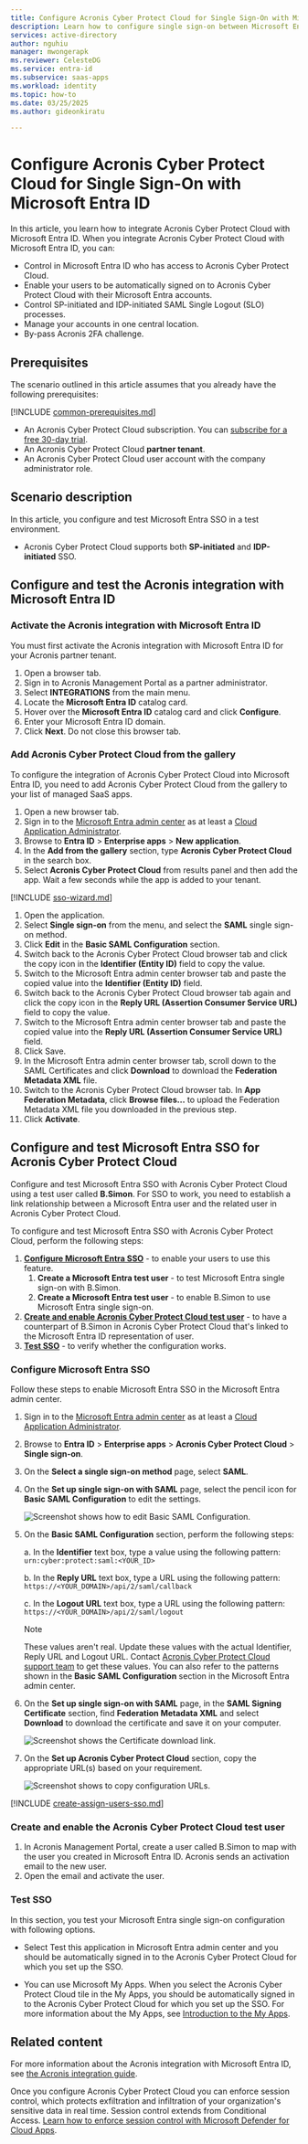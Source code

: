 ```yaml
---
title: Configure Acronis Cyber Protect Cloud for Single Sign-On with Microsoft Entra ID
description: Learn how to configure single sign-on between Microsoft Entra ID and Acronis Cyber Protect Cloud.
services: active-directory
author: nguhiu
manager: mwongerapk
ms.reviewer: CelesteDG
ms.service: entra-id
ms.subservice: saas-apps
ms.workload: identity
ms.topic: how-to
ms.date: 03/25/2025
ms.author: gideonkiratu

---
```


# Configure Acronis Cyber Protect Cloud for Single Sign-On with Microsoft Entra ID

In this article,  you learn how to integrate Acronis Cyber Protect Cloud with Microsoft Entra ID. When you integrate Acronis Cyber Protect Cloud with Microsoft Entra ID, you can:

* Control in Microsoft Entra ID who has access to Acronis Cyber Protect Cloud.
* Enable your users to be automatically signed on to Acronis Cyber Protect Cloud with their Microsoft Entra accounts.
* Control SP-initiated and IDP-initiated SAML Single Logout (SLO) processes.
* Manage your accounts in one central location.
* By-pass Acronis 2FA challenge.

## Prerequisites

The scenario outlined in this article assumes that you already have the following prerequisites:

[!INCLUDE [common-prerequisites.md](~/identity/saas-apps/includes/common-prerequisites.md)]
* An Acronis Cyber Protect Cloud subscription. You can [subscribe for a free 30-day trial](https://www.acronis.com/products/cloud/trial/).
* An Acronis Cyber Protect Cloud **partner tenant**.
* An Acronis Cyber Protect Cloud user account with the company administrator role.

## Scenario description

In this article, you configure and test Microsoft Entra SSO in a test environment.

* Acronis Cyber Protect Cloud supports both **SP-initiated** and **IDP-initiated** SSO.

## Configure and test the Acronis integration with Microsoft Entra ID

### Activate the Acronis integration with Microsoft Entra ID

You must first activate the Acronis integration with Microsoft Entra ID for your Acronis partner tenant.

1. Open a browser tab.
1. Sign in to Acronis Management Portal as a partner administrator.
1. Select **INTEGRATIONS** from the main menu.
1. Locate the **Microsoft Entra ID** catalog card.
1. Hover over the **Microsoft Entra ID** catalog card and click **Configure**.
1. Enter your Microsoft Entra ID domain.
1. Click **Next**. Do not close this browser tab.

### Add Acronis Cyber Protect Cloud from the gallery

To configure the integration of Acronis Cyber Protect Cloud into Microsoft Entra ID, you need to add Acronis Cyber Protect Cloud from the gallery to your list of managed SaaS apps.

1. Open a new browser tab.
1. Sign in to the [Microsoft Entra admin center](https://entra.microsoft.com) as at least a [Cloud Application Administrator](~/identity/role-based-access-control/permissions-reference.md#cloud-application-administrator).
1. Browse to **Entra ID** > **Enterprise apps** > **New application**.
1. In the **Add from the gallery** section, type **Acronis Cyber Protect Cloud** in the search box.
1. Select **Acronis Cyber Protect Cloud** from results panel and then add the app. Wait a few seconds while the app is added to your tenant.

[!INCLUDE [sso-wizard.md](~/identity/saas-apps/includes/sso-wizard.md)]

1. Open the application.
1. Select **Single sign-on** from the menu, and select the **SAML** single sign-on method.
1. Click **Edit** in the **Basic SAML Configuration** section.
1. Switch back to the Acronis Cyber Protect Cloud browser tab and click the copy icon in the **Identifier (Entity ID)** field to copy the value.
1. Switch to the Microsoft Entra admin center browser tab and paste the copied value into the **Identifier (Entity ID)** field.
1. Switch back to the Acronis Cyber Protect Cloud browser tab again and click the copy icon in the **Reply URL (Assertion Consumer Service URL)** field to copy the value.
1. Switch to the Microsoft Entra admin center browser tab and paste the copied value into the **Reply URL (Assertion Consumer Service URL)** field.
1. Click Save.
1. In the Microsoft Entra admin center browser tab, scroll down to the SAML Certificates and click **Download** to download the **Federation Metadata XML** file.
1. Switch to the Acronis Cyber Protect Cloud browser tab. In **App Federation Metadata**, click **Browse files...** to upload the Federation Metadata XML file you downloaded in the previous step.
1. Click **Activate**.
 
## Configure and test Microsoft Entra SSO for Acronis Cyber Protect Cloud

Configure and test Microsoft Entra SSO with Acronis Cyber Protect Cloud using a test user called **B.Simon**. For SSO to work, you need to establish a link relationship between a Microsoft Entra user and the related user in Acronis Cyber Protect Cloud.

To configure and test Microsoft Entra SSO with Acronis Cyber Protect Cloud, perform the following steps:

1. **[Configure Microsoft Entra SSO](#configure-microsoft-entra-sso)** - to enable your users to use this feature.
    1. **Create a Microsoft Entra test user** - to test Microsoft Entra single sign-on with B.Simon.
    1. **Create a Microsoft Entra test user** - to enable B.Simon to use Microsoft Entra single sign-on.
1. **[Create and enable Acronis Cyber Protect Cloud test user](#create-and-enable-the-acronis-cyber-protect-cloud-test-user)** - to have a counterpart of B.Simon in Acronis Cyber Protect Cloud that's linked to the Microsoft Entra ID representation of user.
1. **[Test SSO](#test-sso)** - to verify whether the configuration works.

### Configure Microsoft Entra SSO

Follow these steps to enable Microsoft Entra SSO in the Microsoft Entra admin center.

1. Sign in to the [Microsoft Entra admin center](https://entra.microsoft.com) as at least a [Cloud Application Administrator](~/identity/role-based-access-control/permissions-reference.md#cloud-application-administrator).
1. Browse to **Entra ID** > **Enterprise apps** > **Acronis Cyber Protect Cloud** > **Single sign-on**.
1. On the **Select a single sign-on method** page, select **SAML**.
1. On the **Set up single sign-on with SAML** page, select the pencil icon for **Basic SAML Configuration** to edit the settings.

   ![Screenshot shows how to edit Basic SAML Configuration.](common/edit-urls.png "Basic Configuration")

1. On the **Basic SAML Configuration** section, perform the following steps:

    a. In the **Identifier** text box, type a value using the following pattern:
    `urn:cyber:protect:saml:<YOUR_ID>`

    b. In the **Reply URL** text box, type a URL using the following pattern:
    `https://<YOUR_DOMAIN>/api/2/saml/callback`

    c. In the **Logout URL** text box, type a URL using the following pattern:
    `https://<YOUR_DOMAIN>/api/2/saml/logout`

	> [!NOTE]
	> These values aren't real. Update these values with the actual Identifier, Reply URL and Logout URL. Contact [Acronis Cyber Protect Cloud support team](mailto:mspsupport@acronis.com) to get these values. You can also refer to the patterns shown in the **Basic SAML Configuration** section in the Microsoft Entra admin center.

1. On the **Set up single sign-on with SAML** page, in the **SAML Signing Certificate** section, find **Federation Metadata XML** and select **Download** to download the certificate and save it on your computer.

	![Screenshot shows the Certificate download link.](common/metadataxml.png "Certificate")

1. On the **Set up Acronis Cyber Protect Cloud** section, copy the appropriate URL(s) based on your requirement.

	![Screenshot shows to copy configuration URLs.](common/copy-configuration-urls.png "Metadata")

[!INCLUDE [create-assign-users-sso.md](~/identity/saas-apps/includes/create-assign-users-sso.md)]

### Create and enable the Acronis Cyber Protect Cloud test user

1. In Acronis Management Portal, create a user called B.Simon to map with the user you created in Microsoft Entra ID. Acronis sends an activation email to the new user.
1. Open the email and activate the user.

### Test SSO 

In this section, you test your Microsoft Entra single sign-on configuration with following options.
 
* Select Test this application in Microsoft Entra admin center and you should be automatically signed in to the Acronis Cyber Protect Cloud for which you set up the SSO.
 
* You can use Microsoft My Apps. When you select the Acronis Cyber Protect Cloud tile in the My Apps, you should be automatically signed in to the Acronis Cyber Protect Cloud for which you set up the SSO. For more information about the My Apps, see [Introduction to the My Apps](https://support.microsoft.com/account-billing/sign-in-and-start-apps-from-the-my-apps-portal-2f3b1bae-0e5a-4a86-a33e-876fbd2a4510).

## Related content
For more information about the Acronis integration with Microsoft Entra ID, see [the Acronis integration guide](https://www.acronis.com/support/documentation/EntraID/index.html#overview.html).

Once you configure Acronis Cyber Protect Cloud you can enforce session control, which protects exfiltration and infiltration of your organization's sensitive data in real time. Session control extends from Conditional Access. [Learn how to enforce session control with Microsoft Defender for Cloud Apps](/cloud-app-security/proxy-deployment-any-app).

